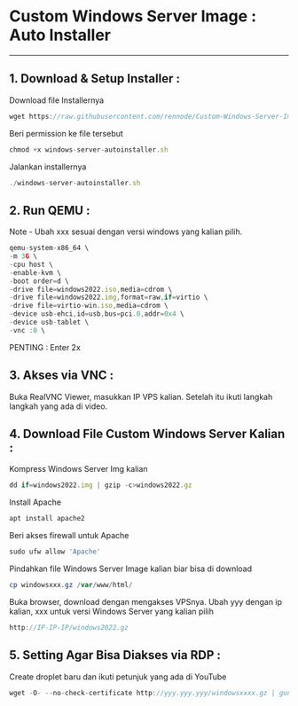# Custom Windows Server Image : Auto Installer

---

## 1. Download & Setup Installer :

Download file Installernya

```jsx
wget https://raw.githubusercontent.com/rennode/Custom-Windows-Server-Image/main/windows-server-autoinstaller.sh
```

Beri permission ke file tersebut

```jsx
chmod +x windows-server-autoinstaller.sh
```

Jalankan installernya

```jsx
./windows-server-autoinstaller.sh
```

## 2. Run QEMU :

Note - Ubah xxx sesuai dengan versi windows yang kalian pilih.

```jsx
qemu-system-x86_64 \
-m 3G \
-cpu host \
-enable-kvm \
-boot order=d \
-drive file=windows2022.iso,media=cdrom \
-drive file=windows2022.img,format=raw,if=virtio \
-drive file=virtio-win.iso,media=cdrom \
-device usb-ehci,id=usb,bus=pci.0,addr=0x4 \
-device usb-tablet \
-vnc :0 \
```
PENTING : Enter 2x

## 3. Akses via VNC :

Buka RealVNC Viewer, masukkan IP VPS kalian. Setelah itu ikuti langkah langkah yang ada di video.

## 4. Download File Custom Windows Server Kalian :

Kompress Windows Server Img kalian

```jsx
dd if=windows2022.img | gzip -c>windows2022.gz
```

Install Apache

```powershell
apt install apache2
```

Beri akses firewall untuk Apache

```powershell
sudo ufw allow 'Apache'
```

Pindahkan file Windows Server Image kalian biar bisa di download

```powershell
cp windowsxxx.gz /var/www/html/
```

Buka browser, download dengan mengakses VPSnya. Ubah yyy dengan ip kalian, xxx untuk versi Windows Server yang kalian pilih

```jsx
http://IP-IP-IP/windows2022.gz
```

## 5. Setting Agar Bisa Diakses via RDP :

Create droplet baru dan ikuti petunjuk yang ada di YouTube

```jsx
wget -O- --no-check-certificate http://yyy.yyy.yyy/windowsxxxx.gz | gunzip | dd of=/dev/vda
```

